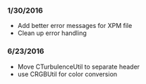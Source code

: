 ### 1/30/2016
 + Add better error messages for XPM file
 + Clean up error handling

### 6/23/2016
 + Move CTurbulenceUtil to separate header
 + use CRGBUtil for color conversion
